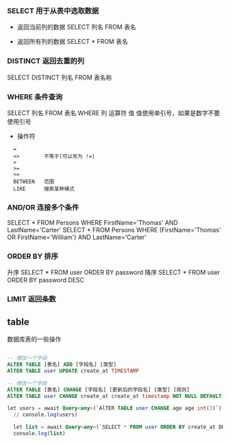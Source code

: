 ### SELECT 用于从表中选取数据
* 返回当前列的数据
  SELECT 列名 FROM 表名

* 返回所有列的数据
  SELECT * FROM 表名

### DISTINCT 返回去重的列
SELECT DISTINCT 列名 FROM 表名称

### WHERE 条件查询
SELECT 列名 FROM 表名 WHERE 列 运算符 值
值使用单引号，如果是数字不要使用引号

* 操作符
```
  =
  <>        不等于(可以写为 !=)
  >         
  >=
  <=
  BETWEEN   范围
  LIKE      搜索某种模式
```


### AND/OR 连接多个条件

SELECT * FROM Persons WHERE FirstName='Thomas' AND LastName='Carter'
SELECT * FROM Persons WHERE (FirstName='Thomas' OR FirstName='William') AND LastName='Carter'

### ORDER BY 排序

升序
SELECT * FROM user ORDER BY password
降序
SELECT * FROM user ORDER BY password DESC

### LIMIT 返回条数


## table
数据库表的一些操作

```sql

-- 增加一个字段
ALTER TABLE [表名] ADD [字段名] [类型]
AlTER TABLE user UPDATE create_at TIMESTAMP

-- 修改一个字段
AlTER TABLE [表名] CHANGE [字段名] [更新后的字段名] [类型] [规则]
AlTER TABLE user CHANGE create_at create_at timestamp NOT NULL DEFAULT CURRENT_TIMESTAMP

let users = await Query<any>(`AlTER TABLE user CHANGE age age int(3)`)
  // console.log(users)

  let list = await Query<any>(`SELECT * FROM user ORDER BY create_at DESC`)
  console.log(list)

```